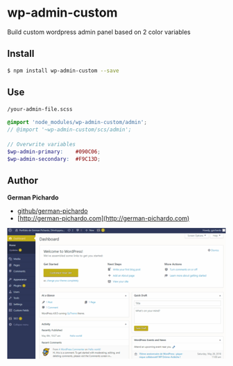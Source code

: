 # wp-admin-custom

Build custom wordpress admin panel based on 2 color variables

## Install
```sh
$ npm install wp-admin-custom --save
```

## Use 
`/your-admin-file.scss `

```scss
@import 'node_modules/wp-admin-custom/admin';
// @import '~wp-admin-custom/scs/admin';

// Overwrite variables
$wp-admin-primary:    #090C06;
$wp-admin-secondary:  #F9C13D;
```

## Author

**German Pichardo**

* [github/german-pichardo](https://github.com/german-pichardo)
* [http://german-pichardo.com](http://german-pichardo.com)

![Alt Text](https://raw.githubusercontent.com/german-pichardo/wp-admin-custom/master/screenshot.gif)